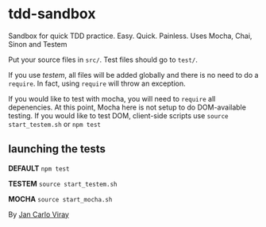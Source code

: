 tdd-sandbox
===========

Sandbox for quick TDD practice. Easy. Quick. Painless. Uses Mocha, Chai, Sinon and Testem

Put your source files in `src/`. Test files should go to `test/`.

If you use *testem*, all files will be added globally and there is no need to do a `require`. In fact, using `require` will throw an exception.

If you would like to test with mocha, you will need to `require` all depenencies. At this point, Mocha here is not setup to do DOM-available testing. If you would like to test DOM, client-side scripts use `source start_testem.sh` or `npm test`

launching the tests
-------------------

**DEFAULT** `npm test`

**TESTEM** `source start_testem.sh`

**MOCHA** `source start_mocha.sh`

By [Jan Carlo Viray](http://www.jancarloviray.com)